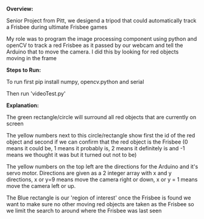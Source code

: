 **Overview:**

Senior Project from Pitt, we desigend a tripod that could automatically track a Frisbee during ultimate Frisbee games

My role was to program the image processing component using python and openCV to track a red Frisbee as it passed by our webcam and tell the Arduino that to move the camera. I did this by looking for red objects moving in the frame


**Steps to Run:**

To run first pip install numpy, opencv.python and serial

Then run 'videoTest.py'


**Explanation:**

The green rectangle/circle will surround all red objects that are currently on screen
  
  The yellow numbers next to this circle/rectangle show first the id of the red object and second if we can confirm that the red object is the Frisbee (0 means it could    be, 1 means it probably is, 2 means it definitely is and -1 means we thought it was but it turned out not to be)

The yellow numbers on the top left are the directions for the Arduino and it's servo motor. Directions are given as a 2 integer array with x and y directions, x or y=9 means move the camera right or down, x or y = 1 means move the camera left or up.

The Blue rectangle is our 'region of interest' once the Frisbee is found we want to make sure no other moving red objects are taken as the Frisbee so we limit the search to around where the Frisbee was last seen 
